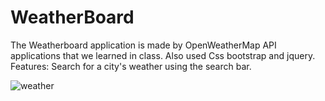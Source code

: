 # WeatherBoard
The Weatherboard application is made by OpenWeatherMap  API applications that we learned in class.  Also used Css bootstrap and jquery.
Features:
Search for a city's weather using the search bar.


![weather](https://github.com/jmeason/weatherdashboard/assets/121059050/1470e21d-1cac-4411-a236-02db6d54032e)
